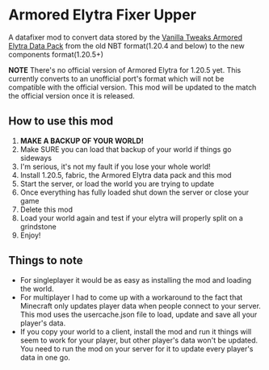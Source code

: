 # Armored Elytra Fixer Upper

A datafixer mod to convert data stored by the [Vanilla Tweaks Armored Elytra Data Pack](https://vanillatweaks.net/picker/datapacks/) from the old NBT format(1.20.4 and below) to the new components format(1.20.5+)

**NOTE** There's no official version of Armored Elytra for 1.20.5 yet. This currently converts to an unofficial port's format which will not be compatible with the official version. This mod will be updated to the match the official version once it is released.

## How to use this mod
1. **MAKE A BACKUP OF YOUR WORLD!**
2. Make SURE you can load that backup of your world if things go sideways
3. I'm serious, it's not my fault if you lose your whole world!
4. Install 1.20.5, fabric, the Armored Elytra data pack and this mod
5. Start the server, or load the world you are trying to update
6. Once everything has fully loaded shut down the server or close your game
7. Delete this mod
8. Load your world again and test if your elytra will properly split on a grindstone
9. Enjoy!

## Things to note
- For singleplayer it would be as easy as installing the mod and loading the world.
- For multiplayer I had to come up with a workaround to the fact that Minecraft only updates player data when people connect to your server. This mod uses the usercache.json file to load, update and save all your player's data. 
- If you copy your world to a client, install the mod and run it things will seem to work for your player, but other player's data won't be updated. You need to run the mod on your server for it to update every player's data in one go.
